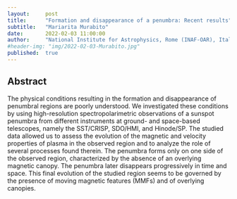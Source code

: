 ```yaml
---
layout:     post
title:      "Formation and disappearance of a penumbra: Recent results"
subtitle:   "Mariarita Murabito"
date:       2022-02-03 11:00:00
author:     "National Institute for Astrophysics, Rome (INAF-OAR), Italy"
#header-img: "img/2022-02-03-Murabito.jpg"
published:  true
---
```


## Abstract
The physical conditions resulting in the formation and disappearance of penumbral regions are poorly understood. We investigated these conditions by using high-resolution spectropolarimetric observations of a sunspot penumbra from different instruments at ground- and space-based telescopes, namely the SST/CRISP, SDO/HMI, and Hinode/SP. The studied data allowed us to assess the evolution of the magnetic and velocity properties of plasma in the observed region and to analyze the role of several processes found therein. The penumbra forms only on one side of the observed region, characterized by the absence of an overlying magnetic canopy. The penumbra later disappears progressively in time and space. This final evolution of the studied region seems to be governed by the presence of moving magnetic features (MMFs) and of overlying canopies. 
